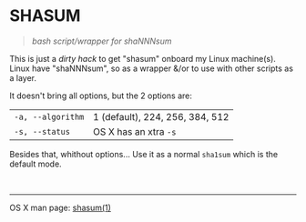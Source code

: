 SHASUM
======

> _bash script/wrapper for shaNNNsum_


This is just a _dirty hack_ to get "shasum" onboard my Linux machine(s). Linux have "shaNNNsum", so as a wrapper &/or to use with other scripts as a layer.

It doesn't bring all options, but the 2 options are:

|                   |                                 |
| :---------------- | :------------------------------ |
| `-a, --algorithm` | 1 (default), 224, 256, 384, 512 |
| `-s, --status`    | OS X has an xtra `-s`           |

Besides that, whithout options... Use it as a normal `sha1sum` which is the default mode.

 

- - -

OS X man page: [shasum(1)][osxman]


<!-- Markdown: img and link defs -->
[osxman]: https://developer.apple.com/library/mac/documentation/Darwin/Reference/ManPages/man1/shasum.1.html
